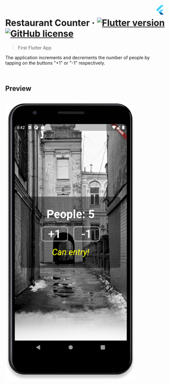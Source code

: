 <img src="..\assets\flutter-logo.png" width="30" alt="logo" align="right">

# Restaurant Counter &middot; [![Flutter version](https://img.shields.io/badge/flutter-v1.22.6-blue?logo=flutter)](https://flutter.dev/docs/get-started/install) [![GitHub license](https://img.shields.io/github/license/filipegmedeiros/gatinhos_ufrn?color=blue)](http://www.apache.org/licenses/)

> First Flutter App

The application increments and decrements the number of people by tapping on the buttons "+1" or "-1" respectively.

<br>

## Preview
<br> 
<img src="..\assets\restaurant-counter-preview.png" alt="logo">
